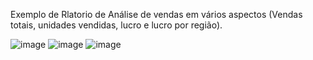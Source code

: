 Exemplo de Rlatorio de Análise de vendas em vários aspectos (Vendas totais, unidades vendidas, lucro e lucro por região).


![image](https://github.com/user-attachments/assets/29de085a-ad9c-41a4-a9ec-8958871d4215)
![image](https://github.com/user-attachments/assets/dd15062f-0d9a-4ebc-8c6d-392b71c3e62f)
![image](https://github.com/user-attachments/assets/4bbb1019-0ecc-4af5-9842-d0f5723134c8)
